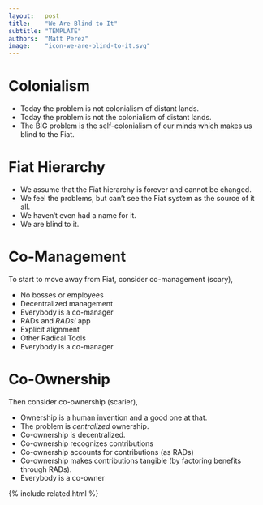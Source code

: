 ```yaml
---
layout:   post
title:    "We Are Blind to It"
subtitle: "TEMPLATE"
authors:  "Matt Perez"
image:    "icon-we-are-blind-to-it.svg"
---
```


<div style="display:none;">
 <p>Today the problem is not the colonialism of distant lands. The BIG problem is the self-colonialism of our minds which makes us blind to the <span class="_paradigm">Fiat</span>.</p>
</div>

<h1>Colonialism</h1>
 <ul>
  <li>Today the problem is not colonialism of distant lands.</li>
  <li>Today the problem is not the colonialism of distant lands.</li>
  <li>The BIG problem is the self-colonialism of our minds which makes us blind to the <span clasThe BIG problem is the self-colonialism of our minds which makes us blind to the <span class="_paradigm">Fiat</span>.</li>
 </ul>

<h1><span class="_paradigm">Fiat</span> Hierarchy</h1>
 <ul>
  <li>We assume that the <span class="_paradigm">Fiat</span> hierarchy is forever and cannot be changed.</li>
  <li>We feel the problems, but can’t see the <span class="_paradigm">Fiat</span> system as the source of it all.</li>
  <li>We haven&lsquo;t even had a name for it.</li>
  <li>We are blind to it.</li>
 </ul>

<h1>Co-Management</h1>
 <p>To start to move away from <span class="_paradigm">Fiat</span>, consider co-management (scary),</p>
 <ul>
  <li>No bosses or employees</li>
  <li>Decentralized management</li>
  <li>Everybody is a co-manager</li>
  <li><span class="_paradigm">RAD</span>s and <em>RADs!</em> app</li>
  <li>Explicit alignment</li>
  <li>Other <span class="_paradigm">Radical</span> Tools</li>
  <li>Everybody is a co-manager</li>
 </ul>

<h1>Co-Ownership</h1>
 <p>Then consider co-ownership (scarier),</p>
 <ul>
  <li>Ownership is a human invention and a good one at that.</li>
  <li>The problem is <em>centralized</em> ownership.</li>
  <li>Co-ownership is decentralized.</li>
  <li>Co-ownership recognizes contributions</li>
  <li>Co-ownership accounts for contributions (as <span class="_paradigm">RAD</span>s)</li>
  <li>Co-ownership makes contributions tangible (by factoring benefits through <span class="_paradigm">RAD</span>s).</li>
  <li>Everybody is a co-owner</li>
 </ul>

{% include related.html %}
